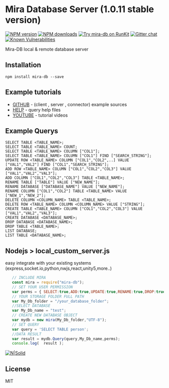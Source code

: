 # Mira Database Server (1.0.11 stable version)

[![NPM version][npm-image]][npm-url]
[![NPM downloads][downloads-image]][downloads-url]
[![Try mira-db on RunKit](https://badge.runkitcdn.com/mira-db.svg)](https://npm.runkit.com/mira-db)
[![Gitter chat](https://badges.gitter.im/gitterHQ/gitter.png)](https://gitter.im/mira-db)
[![Known Vulnerabilities](https://snyk.io/test/npm/mira-db/badge.svg)](https://snyk.io/test/npm/mira-db)

Mira-DB local & remote database server

## Installation
```
npm install mira-db --save
```

## Example tutorials

* [GITHUB](https://github.com/Nodeclient/Mira-DB) - (client , server , connector) example sources
* [HELP](https://github.com/Nodeclient/Mira-DB/tree/master/Query%20schema) - query help files
* [YOUTUBE](https://www.youtube.com/watch?v=wWt-ZyinFdM&list=PLq4qcUhhlBq4nsD4oVym8jz1WwKCFlDx1) - tutorial videos

## Example Querys

    SELECT TABLE <TABLE_NAME>; 
    SELECT TABLE <TABLE_NAME> COUNT; 
    SELECT TABLE <TABLE_NAME> COLUMN ["COL1"];
    SELECT TABLE <TABLE_NAME> COLUMN ["COL1"] FIND ["SEARCH_STRING"]; 
    UPDATE ROW <TABLE_NAME> COLUMN ["COL1","COL2",..] VALUE ["VAL1","VAL2"] FIND ["COL1","SEARCH_STRING"];
    ADD ROW <TABLE_NAME> COLUMN ["COL1","COL2","COL3"] VALUE ["VAL1","VAL2","VAL3"]; 
    ADD COLUMN ["COL1","COL2","COL3"] TABLE <TABLE_NAME>; 
    RENAME TABLE ["TABLE"] VALUE ["NEW_NAME"]; 
    RENAME DATABASE ["DATABASE_NAME"] VALUE ["NEW_NAME"]; 
    RENAME COLUMN ["COL1","COL2"] TABLE <TABLE_NAME> VALUE ["NEW_1","NEW_2"]; 
    DELETE COLUMN <COLUMN_NAME> TABLE <TABLE_NAME>; 
    DELETE ROW <TABLE_NAME> COLUMN <COLUMN_NAME> VALUE ["STRING"];
    CREATE TABLE <TABLE_NAME> COLUMN ["COL1","COL2","COL3"] VALUE ["VAL1","VAL2","VAL3"];
    CREATE DATABASE <DATABASE_NAME>;
    DROP DATABASE <DATABASE_NAME>;
    DROP TABLE <TABLE_NAME>;
    LIST DATABASE;
    LIST TABLE <DATABASE_NAME>;
  
## Nodejs  >  local_custom_server.js

easy integrate with your existing systems (express,socket.io,python,nwjs,react,unity5,more..)

 ```js
    // INCLUDE MIRA
    const mira = require("mira-db");
    // SET YOUR USER PERMISSION
    var perms = { SELECT:true,ADD:true,UPDATE:true,RENAME:true,DROP:true,DELETE:true,CREATE:true,LIST:true }
    // YOUR STORAGE FOLDER FULL PATH
    var My_Db_folder = "/your_database_folder";
    //SELECT DATABASE
    var My_Db_name = "test";
    // CREATE NEW DATABASE OBJECT
    var mydb = new mira(My_Db_folder,"UTF-8");
    // SET QUERY
    var query = 'SELECT TABLE person';
    //DATA RESULT
    var result = mydb.Query(query,My_Db_name,perms);
    console.log(  result );
```


[![N|Solid](https://miradbblog.files.wordpress.com/2018/08/untitled-11.jpg)](https://www.npmjs.com/package/mira-db) 

## License

MIT

[npm-image]: https://img.shields.io/npm/v/mira-db.svg?style=flat
[npm-url]: https://npmjs.org/package/mira-db
[downloads-image]: https://img.shields.io/npm/dm/mira-db.svg?style=flat
[downloads-url]: https://npmjs.org/package/mira-db